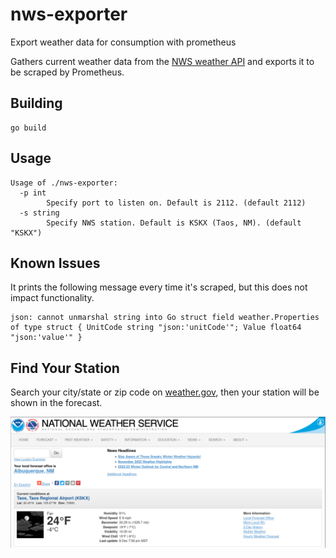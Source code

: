 # nws-exporter
Export weather data for consumption with prometheus

Gathers current weather data from the [NWS weather API](https://www.weather.gov/documentation/services-web-api#/) and exports it to be scraped by Prometheus.

## Building

```shell
go build
```

## Usage

```shell
Usage of ./nws-exporter:
  -p int
        Specify port to listen on. Default is 2112. (default 2112)
  -s string
        Specify NWS station. Default is KSKX (Taos, NM). (default "KSKX")
```

## Known Issues

It prints the following message every time it's scraped, but this does not impact functionality.

```
json: cannot unmarshal string into Go struct field weather.Properties of type struct { UnitCode string "json:'unitCode'"; Value float64 "json:'value'" }
```

## Find Your Station

Search your city/state or zip code on [weather.gov](https://www.weather.gov), then your station will be shown in the forecast.

![](Forecast.png)